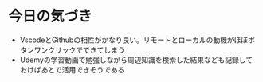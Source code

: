 # 今日の気づき

- VscodeとGithubの相性がかなり良い。リモートとローカルの動機がほぼボタンワンクリックでできてしまう
- Udemyの学習動画で勉強しながら周辺知識を検索した結果なども記録しておけばあとで活用できそうである
